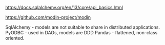 
https://docs.sqlalchemy.org/en/13/core/api_basics.html

https://github.com/modin-project/modin



SqlAlchemy - models are not suitable to share in distributed applications.
PyODBC - used in DAOs, models are DDD
Pandas - flattened, non-class oriented.
